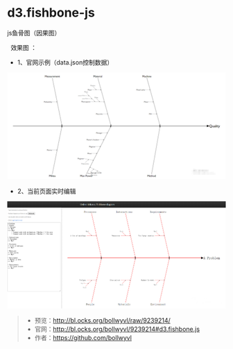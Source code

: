 # d3.fishbone-js
js鱼骨图（因果图）

 
效果图 ：
 - 1、官网示例（data.json控制数据） 
 <img src="show/1.png" >
 
 - 2、当前页面实时编辑 
 <img src="show/2.png" >
 
 
> - 预览：http://bl.ocks.org/bollwyvl/raw/9239214/
> - 官网：http://bl.ocks.org/bollwyvl/9239214#d3.fishbone.js
> - 作者：https://github.com/bollwyvl
